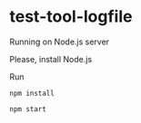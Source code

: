 # test-tool-logfile

Running on Node.js server

Please, install Node.js

Run

    npm install

    npm start
